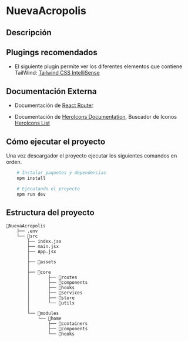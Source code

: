 # NuevaAcropolis

## Descripción

## Plugings recomendados

- El siguiente plugin permite ver los diferentes elementos que contiene TailWind:
[Tailwind CSS IntelliSense](https://marketplace.visualstudio.com/items?itemName=bradlc.vscode-tailwindcss)

## Documentación Externa

- Documentación de [React Router](https://reactrouter.com/en/main)

- Documentación de [HeroIcons Documentation](https://github.com/tailwindlabs/heroicons), Buscador de Iconos [HeroIcons List](https://heroicons.com)



## Cómo ejecutar el proyecto 

Una vez descargador el proyecto ejecutar los siguientes comandos en orden.

```bash
    # Instalar paquetes y dependencias
    npm install

    # Ejecutando el proyecto
    npm run dev
```


## Estructura del proyecto


```text
📁NuevaAcropolis
    ├── .env
    └── 📁src
        ├── index.jsx
        ├── main.jsx
        ├── App.jsx
        │
        ├── 📁assets
        │
        ├── 📁core
        │       ├── 📁routes
        │       ├── 📁components
        │       ├── 📁hooks
        │       ├── 📁services
        │       ├── 📁store
        │       └── 📁utils
        │
        └── 📁modules
            └── 📁home
                ├── 📁containers
                ├── 📁components
                └── 📁hooks
```
